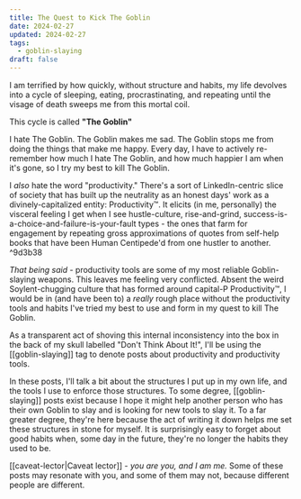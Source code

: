 ```yaml
---
title: The Quest to Kick The Goblin
date: 2024-02-27
updated: 2024-02-27
tags:
  - goblin-slaying
draft: false
---
```

I am terrified by how quickly, without structure and habits, my life devolves into a cycle of sleeping, eating, procrastinating, and repeating until the visage of death sweeps me from this mortal coil.

This cycle is called **"The Goblin"**

I hate The Goblin. The Goblin makes me sad. The Goblin stops me from doing the things that make me happy. Every day, I have to actively re-remember how much I hate The Goblin, and how much happier I am when it's gone, so I try my best to kill The Goblin.

I *also* hate the word "productivity." There's a sort of LinkedIn-centric slice of society that has built up the neutrality as an honest days' work as a divinely-capitalized entity: Productivity™. It elicits (in me, personally) the visceral feeling I get when I see hustle-culture, rise-and-grind, success-is-a-choice-and-failure-is-your-fault types - the ones that farm for engagement by repeating gross approximations of quotes from self-help books that have been Human Centipede'd from one hustler to another. ^9d3b38

*That being said* - productivity tools are some of my most reliable Goblin-slaying weapons. This leaves me feeling very conflicted. Absent the weird Soylent-chugging culture that has formed around capital-P Productivity™, I would be in (and have been to) a *really* rough place without the productivity tools and habits I've tried my best to use and form in my quest to kill The Goblin.

As a transparent act of shoving this internal inconsistency into the box in the back of my skull labelled "Don't Think About It!", I'll be using the [[goblin-slaying]] tag to denote posts about productivity and productivity tools.

In these posts, I'll talk a bit about the structures I put up in my own life, and the tools I use to enforce those structures. To some degree, [[goblin-slaying]] posts exist because I hope it might help another person who has their own Goblin to slay and is looking for new tools to slay it. To a far greater degree, they're here because the act of writing it down helps me set these structures in stone for myself. It is surprisingly easy to forget about good habits when, some day in the future, they're no longer the habits they used to be.

[[caveat-lector|Caveat lector]] - *you are you, and I am me.* Some of these posts may resonate with you, and some of them may not, because different people are different.
